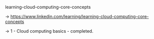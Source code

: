 learning-cloud-computing-core-concepts

-> https://www.linkedin.com/learning/learning-cloud-computing-core-concepts

-> 1 - Cloud computing basics - completed.
